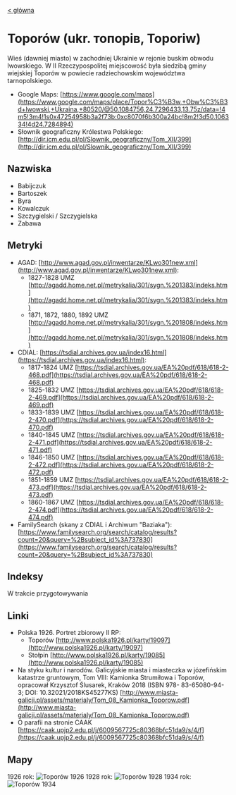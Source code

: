 [< główna](../README.md)
# Toporów (ukr. топорів, Toporiw)
Wieś (dawniej miasto) w zachodniej Ukrainie w rejonie buskim obwodu lwowskiego. W II Rzeczypospolitej miejscowość była siedzibą gminy wiejskiej Toporów w powiecie radziechowskim województwa tarnopolskiego.

+ Google Maps: [https://www.google.com/maps](https://www.google.com/maps/place/Topor%C3%B3w,+Obw%C3%B3d+lwowski,+Ukraina,+80520/@50.1084756,24.7296433,13.75z/data=!4m5!3m4!1s0x47254958b3a2f73b:0xc8070f6b300a24bc!8m2!3d50.106334!4d24.7284894)
+ Słownik geograficzny Królestwa Polskiego: [http://dir.icm.edu.pl/pl/Slownik_geograficzny/Tom_XII/399](http://dir.icm.edu.pl/pl/Slownik_geograficzny/Tom_XII/399)

## Nazwiska
+ Babijczuk
+ Bartoszek
+ Byra
+ Kowalczuk
+ Szczygielski / Szczygielska
+ Zabawa

## Metryki
+ AGAD: [http://www.agad.gov.pl/inwentarze/KLwo301new.xml](http://www.agad.gov.pl/inwentarze/KLwo301new.xml):
    + 1827-1828 UMZ [http://agadd.home.net.pl/metrykalia/301/sygn.%201383/indeks.htm](http://agadd.home.net.pl/metrykalia/301/sygn.%201383/indeks.htm)
    + 1871, 1872, 1880, 1892 UMZ [http://agadd.home.net.pl/metrykalia/301/sygn.%201808/indeks.htm](http://agadd.home.net.pl/metrykalia/301/sygn.%201808/indeks.htm)
+ CDIAL: [https://tsdial.archives.gov.ua/index16.html](https://tsdial.archives.gov.ua/index16.html):
    + 1817-1824 UMZ [https://tsdial.archives.gov.ua/EA%20pdf/618/618-2-468.pdf](https://tsdial.archives.gov.ua/EA%20pdf/618/618-2-468.pdf)
    + 1825-1832 UMZ [https://tsdial.archives.gov.ua/EA%20pdf/618/618-2-469.pdf](https://tsdial.archives.gov.ua/EA%20pdf/618/618-2-469.pdf)
    + 1833-1839 UMZ [https://tsdial.archives.gov.ua/EA%20pdf/618/618-2-470.pdf](https://tsdial.archives.gov.ua/EA%20pdf/618/618-2-470.pdf)
    + 1840-1845 UMZ [https://tsdial.archives.gov.ua/EA%20pdf/618/618-2-471.pdf](https://tsdial.archives.gov.ua/EA%20pdf/618/618-2-471.pdf)
    + 1846-1850 UMZ [https://tsdial.archives.gov.ua/EA%20pdf/618/618-2-472.pdf](https://tsdial.archives.gov.ua/EA%20pdf/618/618-2-472.pdf)
    + 1851-1859 UMZ [https://tsdial.archives.gov.ua/EA%20pdf/618/618-2-473.pdf](https://tsdial.archives.gov.ua/EA%20pdf/618/618-2-473.pdf)
    + 1860-1867 UMZ [https://tsdial.archives.gov.ua/EA%20pdf/618/618-2-474.pdf](https://tsdial.archives.gov.ua/EA%20pdf/618/618-2-474.pdf)
+ FamilySearch (skany z CDIAL i Archiwum "Baziaka"): [https://www.familysearch.org/search/catalog/results?count=20&query=%2Bsubject_id%3A737830](https://www.familysearch.org/search/catalog/results?count=20&query=%2Bsubject_id%3A737830)

## Indeksy
W trakcie przygotowywania

## Linki
+ Polska 1926. Portret zbiorowy II RP:
    + Toporów [http://www.polska1926.pl/karty/19097](http://www.polska1926.pl/karty/19097)
    + Stołpin [http://www.polska1926.pl/karty/19085](http://www.polska1926.pl/karty/19085) 
+ Na styku kultur i narodów. Galicyjskie miasta i miasteczka w józefińskim katastrze gruntowym, Tom VIII: Kamionka Strumiłowa i Toporów, opracował Krzysztof Ślusarek, Kraków 2018 (ISBN 978- 83-65080-94-3; DOI: 10.32021/2018KS45277KS) [http://www.miasta-galicji.pl/assets/materialy/Tom_08_Kamionka_Toporow.pdf](http://www.miasta-galicji.pl/assets/materialy/Tom_08_Kamionka_Toporow.pdf)
+ O parafii na stronie CAAK [https://caak.upjp2.edu.pl/j/6009567725c80368bfc51da9/s/4/f](https://caak.upjp2.edu.pl/j/6009567725c80368bfc51da9/s/4/f)

## Mapy
1926 rok:
![Toporów 1926](img/toporów_mapa_1926.png)
1928 rok: 
![Toporów 1928](img/toporów_okolice_mapa_1928.png)
1934 rok:
![Toporów 1934](img/toporów_okolice_mapa_1934.png)
